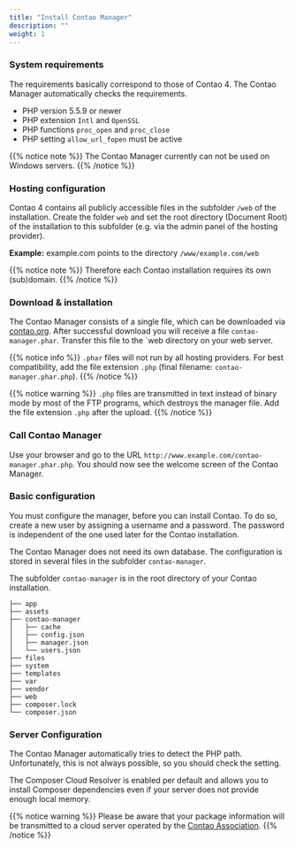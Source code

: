 ```yaml
---
title: "Install Contao Manager"
description: ""
weight: 1
---
```





### System requirements

The requirements basically correspond to those of Contao 4. The Contao Manager automatically checks the requirements.

- PHP version 5.5.9 or newer
- PHP extension `Intl` and `OpenSSL`
- PHP functions `proc_open` and `proc_close`
- PHP setting `allow_url_fopen` must be active

{{% notice note %}}
The Contao Manager currently can not be used on Windows servers.
{{% /notice %}}


### Hosting configuration

Contao 4 contains all publicly accessible files in the subfolder `/web` of the installation. Create the folder `web` and set the root directory (Document Root) of the installation to this subfolder (e.g. via the admin panel of the hosting provider).

**Example:** example.com points to the directory `/www/example.com/web`

{{% notice note %}}
Therefore each Contao installation requires its own (sub)domain.
{{% /notice %}}


### Download & installation

The Contao Manager consists of a single file, which can be downloaded via [contao.org][1]. After successful download you will receive a file `contao-manager.phar`. Transfer this file to the `web directory on your web server.

{{% notice info %}}
`.phar` files will not run by all hosting providers. For best compatibility, add the file extension `.php` (final filename: `contao-manager.phar.php`).
{{% /notice %}}

{{% notice warning %}}
`.php` files are transmitted in text instead of binary mode by most of the FTP programs, which destroys the manager file. Add the file extension `.php` after the upload.
{{% /notice %}}


### Call Contao Manager

Use your browser and go to the URL `http://www.example.com/contao-manager.phar.php`. You should now see the welcome screen of the Contao Manager.


### Basic configuration

You must configure the manager, before you can install Contao. To do so, create a new user by assigning a username and a password. The password is independent of the one used later for the Contao installation.

The Contao Manager does not need its own database. The configuration is stored in several files in the subfolder `contao-manager`.

The subfolder `contao-manager` is in the root directory of your Contao installation.

```
├── app
├── assets
├── contao-manager
│   ├── cache
│   ├── config.json
│   ├── manager.json
│   └── users.json
├── files
├── system
├── templates
├── var
├── vendor
├── web
├── composer.lock
└── composer.json
```


### Server Configuration

The Contao Manager automatically tries to detect the PHP path. Unfortunately, this is not always possible, so you should check the setting.

The Composer Cloud Resolver is enabled per default and allows you to install Composer dependencies even if your server does not provide enough local memory. 

{{% notice warning %}}
Please be aware that your package information will be transmitted to a cloud server operated by the <a href="https://association.contao.org/">Contao Association</a>.
{{% /notice %}}
    

[1]: https://contao.org/en/download.html